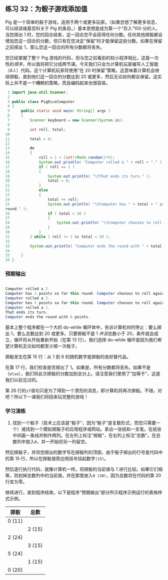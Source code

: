 ## 练习 32：为骰子游戏添加值

Pig 是一个简单的骰子游戏，适用于两个或更多玩家。（如果您想了解更多信息，可以阅读维基百科关于 Pig 的条目。）基本思想是成为第一个“存入”100 分的人。当您掷出 1 时，您的回合结束，这一回合您不会获得任何分数。任何其他掷骰都会增加您这一回合的分数，但只有在您决定“保留”时才能保留这些分数。如果在保留之前掷出 1，那么您这一回合的所有分数都将丢失。


您已经掌握了整个 Pig 游戏的代码，但与您之前看到的较小程序相比，这是一次性的*很多*，所以我将把它分成两节课。今天我们只会为计算机玩家编写人工智能（A.I.）代码。这个计算机玩家将使用“在 20 时保留”策略，这意味着计算机会继续掷骰，直到他们这一回合的分数达到 20 或更多，然后无论如何都会保留。这实际上并不是一个糟糕的策略，而且编码起来也很容易。

```java
 1 import java.util.Scanner;
 2 
 3 public class PigDiceComputer
 4 {
 5     public static void main( String[] args )
 6     {
 7         Scanner keyboard = new Scanner(System.in);
 8 
 9         int roll, total;
10 
11         total = 0;
12 
13         do
14         {
15             roll = 1 + (int)(Math.random()*6);
16             System.out.println( "Computer rolled a " + roll + "." );
17             if ( roll == 1 )
18             {
19                 System.out.println( "\tThat ends its turn." );
20                 total = 0;
21             }
22             else
23             {
24                 total += roll;
25                 System.out.println( "\tComputer has " + total + " points so far this 
round." );
26                 if ( total < 20 )
27                 {
28                     System.out.println( "\tComputer chooses to roll again." );
29                 }
30             }
31         } while ( roll != 1 && total < 20 );
32 
33         System.out.println( "Computer ends the round with " + total + " points." );
34 
35     }
36 }
```

### 预期输出

```java

Computer rolled a 2.
Computer has 2 points so far this round. Computer chooses to roll again.
Computer rolled a 3.
Computer has 5 points so far this round. Computer chooses to roll again.
Computer rolled a 1.
That ends its turn.
Computer ends the round with 0 points.
```

基本上整个程序都在一个大的 do-while 循环体中，告诉计算机何时停止：要么掷出 1，要么总数达到 20 或更多。只要掷骰不是 1 *并且*总数小于 20，条件就会成立，循环将从开始重新开始（在第 13 行）。我们选择 do-while 循环是因为我们希望计算机无论如何都至少掷一次骰子。

掷骰发生在第 15 行：从 1 到 6 的随机数字是掷骰的良好替代品。

在第 17 行，我们检查是否掷出了 1。如果是，所有分数都将丢失。如果不是（`else`），我们将此次掷骰的分数加到总分上。请注意我们使用了“加等于”，这是我们以前见过的。

第 26 行的`if`语句只是为了得到一个漂亮的消息，即计算机将再次掷骰。不错，对吧？所以下一课我们将回来玩完整的游戏！

### 学习演练

1. 找到一个骰子（技术上应该是“骰子”，因为“骰子”是复数形式，而您只需要一个）或找到一个模拟掷骰子的应用程序或网站。拿出一张纸和一支笔。在纸张中间画一条线并制作两列。在左列上标注“掷骰”，在右列上标注“总数”。在总数列中放入`0`，并一开始将另一列留空。

然后掷骰子，并将您掷出的数字写在掷骰列的顶部。由于骰子掷出的行号是代码中的第 15 行，所以在掷骰值旁边用括号括起数字`(15)`。

然后逐行执行代码，就像计算机一样。将掷骰的当前值与 1 进行比较。如果它们相等，则划掉总数列中的当前值，并在那里放入`0 (20)`，因为总数将在代码的第 20 行变为零。

继续进行，直到程序结束。以下是程序“预期输出”部分所示程序示例运行的表格样式示例。

| 掷骰 | 总数 |
| --- | --- |
| 0 (11) | |
| | 2 (15) |
| 2 (24) | |
| | 3 (15) |
| 5 (24) | |
| | 1 (15) |
| 0 (20) | |

